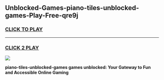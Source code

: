 
## Unblocked-Games-piano-tiles-unblocked-games-Play-Free-qre9j
<h3>
<a href="https://premium76.site?title=piano-tiles-unblocked-games&ref=18A1">CLICK TO PLAY</a></h3>
<hr>

<h3>
<a href="https://premium76.site?title=piano-tiles-unblocked-games&ref=18A1">CLICK 2 PLAY</a>
  
</h3>

<a href="https://premium76.site?title=piano-tiles-unblocked-games&ref=18A1"><img src="https://clearcache.store/games.png"></a>


**piano-tiles-unblocked-games games unblocked: Your Gateway to Fun and Accessible Online Gaming**

